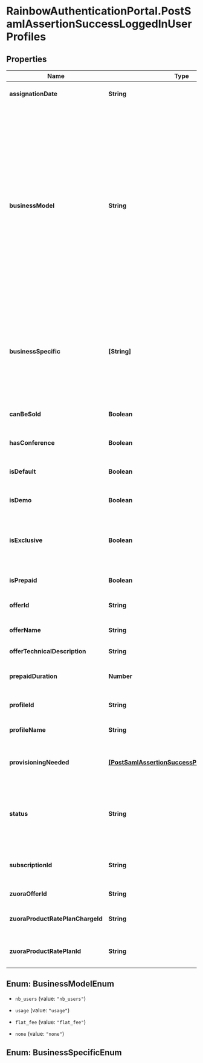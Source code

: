 # RainbowAuthenticationPortal.PostSamlAssertionSuccessLoggedInUserProfiles

## Properties

Name | Type | Description | Notes
------------ | ------------- | ------------- | -------------
**assignationDate** | **String** | Date when the subscription was attached to user profile | 
**businessModel** | **String** | Indicates the business model associated to this offer (number of users, usage, ...) - &#x60;nb_users&#x60;: Licencing business model. Subscriptions having this business model are billed according to the number of users bought for it. - &#x60;usage&#x60;: Subscriptions having this business model are billed based on service consumption (whatever the number of users assigned to the subscription of this offer). - &#x60;flat_fee&#x60;: Subscriptions having this business model are billed based on a flat fee (same price each month for the company which subscribe to this offer). - &#x60;none&#x60;: no business model. Should be used for offers which are not sold (like Essential...). | [optional] [default to &#39;none&#39;]
**businessSpecific** | **[String]** | Indicates if the subscription is related to specific(s) business (for verticals like HDS) - &#x60;NONE&#x60;: This subscription is used if the company does not have a businessSpecific field. - &#x60;HDS&#x60;: This subscription is used if the company have a businessSpecific HDS (HealthCare). | [optional] 
**canBeSold** | **Boolean** | Indicates if the offer is billed. &lt;br/&gt; Some offers will not be billed (Essential, Demo, ...). | 
**hasConference** | **Boolean** | Indicates if the profile contains conference services | [optional] 
**isDefault** | **Boolean** | Indicates if this profile is linked to user&#39;s company&#39;s subscription to default offer (i.e. Essential) | 
**isDemo** | **Boolean** | Indicates if the profile is linked to a demo subscription | [optional] 
**isExclusive** | **Boolean** | Indicates if the offer is exclusive for assignation to a user profile (if the user has already an exclusive offer assigned, it won&#39;t be possible to assign a second exclusive offer). | [optional] 
**isPrepaid** | **Boolean** | Indicates if the profile is linked to a prepaid subscription | [optional] 
**offerId** | **String** | Id of the Rainbow offer to which company subscription is attached | 
**offerName** | **String** | Name of the Rainbow offer to which company subscription is attached | 
**offerTechnicalDescription** | **String** | Offer technical description. | [optional] 
**prepaidDuration** | **Number** | Prepaid subscription duration (in month). &lt;br/&gt;Only set if &#x60;isPrepaid&#x60; is true. | [optional] 
**profileId** | **String** | Id of the Rainbow profile to which company subscription is attached | 
**profileName** | **String** | Name of the Rainbow profile to which company subscription is attached | 
**provisioningNeeded** | [**[PostSamlAssertionSuccessProvisioningNeeded]**](PostSamlAssertionSuccessProvisioningNeeded.md) | Array of Objects which indicates if account must be provisioned on other internal components when subscribing to this offer. | [optional] 
**status** | **String** | Status of the company subscription to which user profile is assigned &lt;br/&gt; &lt;br/&gt; Possible values: &lt;code&gt;active&lt;/code&gt;, &lt;code&gt;alerting&lt;/code&gt;, &lt;code&gt;hold&lt;/code&gt;, &lt;code&gt;terminated&lt;/code&gt; | 
**subscriptionId** | **String** | Id of company subscription to which user profile is assigned (one of the subscriptions available to user&#39;s company) | 
**zuoraOfferId** | **String** | ID of the related offer in Zuora (if offer can be sold) | [optional] 
**zuoraProductRatePlanChargeId** | **String** | ID of the ProductRatePlanChargeId used in Zuora (if offer can be sold) | [optional] 
**zuoraProductRatePlanId** | **String** | ID of the ProductRatePlanId to used in Zuora (if offer can be sold) | [optional] 



## Enum: BusinessModelEnum


* `nb_users` (value: `"nb_users"`)

* `usage` (value: `"usage"`)

* `flat_fee` (value: `"flat_fee"`)

* `none` (value: `"none"`)





## Enum: BusinessSpecificEnum





